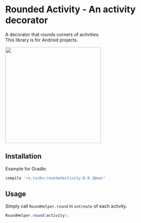 Rounded Activity - An activity decorator
==

A decorator that rounds corners of activities.  
This library is for Android projects.

<img src="https://raw.githubusercontent.com/wiki/gitusp/rounded-activity/images/screenshot_01.png" height="300">


Installation
--

Example for Gradle:
```groovy
compile 'ro.tsuku:roundedactivity:0.0.3@aar'
```


Usage
--

Simply call `RoundHelper.round` in `onCreate` of each activity.
```java
RoundHelper.round(activity);
```

